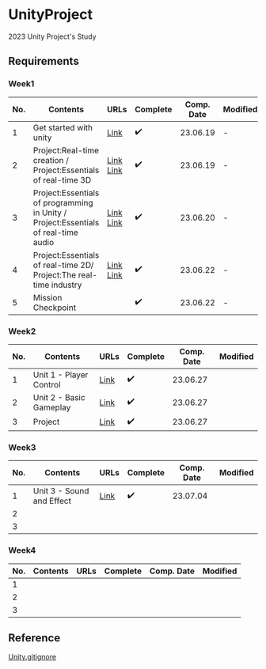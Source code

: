 # UnityProject


 2023 Unity Project's Study


## Requirements

### Week1

|No. |Contents |URLs |Complete | Comp. Date | Modified |
|---|---|---|---|---|---|
| 1 | Get started with unity | [Link](https://seonghun120614.tistory.com/153) | ✔️ | 23.06.19 | - |
| 2 | Project:Real-time creation / Project:Essentials of real-time 3D | [Link](https://seonghun120614.tistory.com/155)<br>[Link](https://seonghun120614.tistory.com/156) | ✔️ | 23.06.19 | - |
| 3 | Project:Essentials of programming in Unity / Project:Essentials of real-time audio | [Link](https://seonghun120614.tistory.com/157)<br>[Link](https://seonghun120614.tistory.com/158) | ✔️ | 23.06.20 | - |
| 4 | Project:Essentials of real-time 2D/ Project:The real-time industry | [Link](https://seonghun120614.tistory.com/159)<br>[Link](https://seonghun120614.tistory.com/160) | ✔️ | 23.06.22 | - |
| 5 | Mission Checkpoint | | ✔️ | 23.06.22 | - |

### Week2

|No. |Contents |URLs |Complete | Comp. Date | Modified |
|---|---|---|---|---|---|
| 1 | Unit 1 - Player Control | [Link](https://seonghun120614.tistory.com/162) | ✔️ | 23.06.27 |  |
| 2 | Unit 2 - Basic Gameplay | [Link](https://seonghun120614.tistory.com/163) | ✔️ | 23.06.27 |  |
| 3 | Project | [Link](https://github.com/seonghun120614/UnityProject) | ✔️ | 23.06.27 |  |

### Week3

|No. |Contents |URLs |Complete | Comp. Date | Modified |
|---|---|---|---|---|---|
| 1 | Unit 3 - Sound and Effect | [Link]() | ✔️ | 23.07.04 |  |
| 2 |  |  |  |  |  |
| 3 |  |  |  |  |  |

### Week4

|No. |Contents |URLs |Complete | Comp. Date | Modified |
|---|---|---|---|---|---|
| 1 |  |  |  |  |  |
| 2 |  |  |  |  |  |
| 3 |  |  |  |  |  |

## Reference


[Unity.gitignore](https://github.com/github/gitignore/blob/main/Unity.gitignore)
